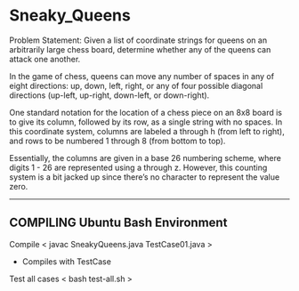 # Sneaky_Queens

Problem Statement:
Given a list of coordinate strings for queens on an arbitrarily large chess board,
determine whether any of the queens can attack one another.

In the game of chess, queens can move any number of spaces in any of eight directions: up, down, left, right, or
any of four possible diagonal directions (up-left, up-right, down-left, or down-right).

One standard notation for the location of a chess piece on an 8x8 board is to give its column, followed by its row,
as a single string with no spaces. In this coordinate system, columns are labeled a through h (from left to right),
and rows to be numbered 1 through 8 (from bottom to top).

Essentially, the columns are given in a base 26 numbering scheme, where digits 1 - 26 are represented
using a through z. However, this counting system is a bit jacked up since there’s no character to represent the
value zero. 

-----------------------
COMPILING
Ubuntu Bash Environment
-----------------------

Compile < javac SneakyQueens.java TestCase01.java > 
  - Compiles with TestCase<n>
 
 Test all cases < bash test-all.sh >
